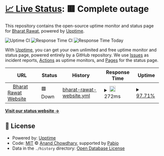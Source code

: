 # [📈 Live Status](https://xettri.github.io/uptime): <!--live status--> **🟥 Complete outage**

This repository contains the open-source uptime monitor and status page for [Bharat Rawat](https://bharatrawat.com), powered by [Upptime](https://github.com/upptime/upptime).

![Uptime CI](https://img.shields.io/endpoint?url=https://raw.githubusercontent.com/xettri/upptime/refs/heads/master/api/bharat-rawat-website/uptime.json)
![Response Time CI](https://img.shields.io/endpoint?url=https://raw.githubusercontent.com/xettri/upptime/refs/heads/master/api/bharat-rawat-website/response-time.json)
![Response Time Today](https://img.shields.io/endpoint?url=https://raw.githubusercontent.com/xettri/upptime/refs/heads/master/api/bharat-rawat-website/response-time-week.json)

With [Upptime](https://upptime.js.org), you can get your own unlimited and free uptime monitor and status page, powered entirely by a GitHub repository. We use [Issues](https://github.com/xettri/uptime/issues) as incident reports, [Actions](https://github.com/xettri/uptime/actions) as uptime monitors, and [Pages](https://xettri.github.io/uptime) for the status page.

<!--start: status pages-->
<!-- This summary is generated by Upptime (https://github.com/upptime/upptime) -->
<!-- Do not edit this manually, your changes will be overwritten -->
<!-- prettier-ignore -->
| URL | Status | History | Response Time | Uptime |
| --- | ------ | ------- | ------------- | ------ |
| <img alt="" src="https://icons.duckduckgo.com/ip3/www.bharatrawat.com.ico" height="13"> [Bharat Rawat Website](https://www.bharatrawat.com) | 🟥 Down | [bharat-rawat-website.yml](https://github.com/xettri/upptime/commits/HEAD/history/bharat-rawat-website.yml) | <details><summary><img alt="Response time graph" src="./graphs/bharat-rawat-website/response-time-week.png" height="20"> 272ms</summary><br><a href="https://xettri.github.io/uptime/history/bharat-rawat-website"><img alt="Response time 272" src="https://img.shields.io/endpoint?url=https%3A%2F%2Fraw.githubusercontent.com%2Fxettri%2Fupptime%2FHEAD%2Fapi%2Fbharat-rawat-website%2Fresponse-time.json"></a><br><a href="https://xettri.github.io/uptime/history/bharat-rawat-website"><img alt="24-hour response time 311" src="https://img.shields.io/endpoint?url=https%3A%2F%2Fraw.githubusercontent.com%2Fxettri%2Fupptime%2FHEAD%2Fapi%2Fbharat-rawat-website%2Fresponse-time-day.json"></a><br><a href="https://xettri.github.io/uptime/history/bharat-rawat-website"><img alt="7-day response time 272" src="https://img.shields.io/endpoint?url=https%3A%2F%2Fraw.githubusercontent.com%2Fxettri%2Fupptime%2FHEAD%2Fapi%2Fbharat-rawat-website%2Fresponse-time-week.json"></a><br><a href="https://xettri.github.io/uptime/history/bharat-rawat-website"><img alt="30-day response time 272" src="https://img.shields.io/endpoint?url=https%3A%2F%2Fraw.githubusercontent.com%2Fxettri%2Fupptime%2FHEAD%2Fapi%2Fbharat-rawat-website%2Fresponse-time-month.json"></a><br><a href="https://xettri.github.io/uptime/history/bharat-rawat-website"><img alt="1-year response time 272" src="https://img.shields.io/endpoint?url=https%3A%2F%2Fraw.githubusercontent.com%2Fxettri%2Fupptime%2FHEAD%2Fapi%2Fbharat-rawat-website%2Fresponse-time-year.json"></a></details> | <details><summary><a href="https://xettri.github.io/uptime/history/bharat-rawat-website">97.71%</a></summary><a href="https://xettri.github.io/uptime/history/bharat-rawat-website"><img alt="All-time uptime 97.71%" src="https://img.shields.io/endpoint?url=https%3A%2F%2Fraw.githubusercontent.com%2Fxettri%2Fupptime%2FHEAD%2Fapi%2Fbharat-rawat-website%2Fuptime.json"></a><br><a href="https://xettri.github.io/uptime/history/bharat-rawat-website"><img alt="24-hour uptime 98.24%" src="https://img.shields.io/endpoint?url=https%3A%2F%2Fraw.githubusercontent.com%2Fxettri%2Fupptime%2FHEAD%2Fapi%2Fbharat-rawat-website%2Fuptime-day.json"></a><br><a href="https://xettri.github.io/uptime/history/bharat-rawat-website"><img alt="7-day uptime 97.71%" src="https://img.shields.io/endpoint?url=https%3A%2F%2Fraw.githubusercontent.com%2Fxettri%2Fupptime%2FHEAD%2Fapi%2Fbharat-rawat-website%2Fuptime-week.json"></a><br><a href="https://xettri.github.io/uptime/history/bharat-rawat-website"><img alt="30-day uptime 97.71%" src="https://img.shields.io/endpoint?url=https%3A%2F%2Fraw.githubusercontent.com%2Fxettri%2Fupptime%2FHEAD%2Fapi%2Fbharat-rawat-website%2Fuptime-month.json"></a><br><a href="https://xettri.github.io/uptime/history/bharat-rawat-website"><img alt="1-year uptime 97.71%" src="https://img.shields.io/endpoint?url=https%3A%2F%2Fraw.githubusercontent.com%2Fxettri%2Fupptime%2FHEAD%2Fapi%2Fbharat-rawat-website%2Fuptime-year.json"></a></details>

<!--end: status pages-->

[**Visit our status website →**](https://xettri.github.io/uptime)

## 📄 License

- Powered by: [Upptime](https://github.com/upptime/upptime)
- Code: [MIT](./LICENSE) © [Anand Chowdhary](https://anandchowdhary.com), supported by [Pabio](https://pabio.com)
- Data in the `./history` directory: [Open Database License](https://opendatacommons.org/licenses/odbl/1-0/)
